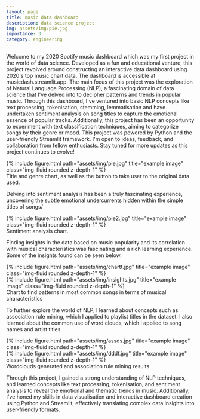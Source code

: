 ```yaml
---
layout: page
title: music data dashboard
description: data science project
img: assets/img/pie.jpg
importance: 3
category: engineering
---
```


Welcome to my 2020 Spotify music dashboard which was my first project in the world of data science. Developed as a fun and educational venture, this project revolved around constructing an interactive data dashboard using 2020's top music chart data. The dashboard is accessible at musicdash.streamlit.app. The main focus of this project was the exploration of Natural Language Processing (NLP), a fascinating domain of data science that I've delved into to decipher patterns and trends in popular music. Through this dashboard, I've ventured into basic NLP concepts like text processing, tokenisation, stemming, lemmatisation and have undertaken sentiment analysis on song titles to capture the emotional essence of popular tracks. Additionally, this project has been an opportunity to experiment with text classification techniques, aiming to categorize songs by their genre or mood. This project was powered by Python and the user-friendly Streamlit framework.  I'm open to ideas, feedback, and collaboration from fellow enthusiasts. Stay tuned for more updates as this project continues to evolve!

<div class="row">
    <div class="col-sm mt-3 mt-md-0">
        {% include figure.html path="assets/img/pie.jpg" title="example image" class="img-fluid rounded z-depth-1" %}
    </div>
</div>
<div class="caption">
    Title and genre chart, as well as the button to take user to the original data used.
</div>

Delving into sentiment analysis has been a truly fascinating experience, uncovering the subtle emotional undercurrents hidden within the simple titles of songs/

<div class="row justify-content-sm-center">
    <div class="col-sm-8 mt-3 mt-md-0">
        {% include figure.html path="assets/img/pie2.jpg" title="example image" class="img-fluid rounded z-depth-1" %}
    </div>
</div>
<div class="caption">
    Sentiment analysis chart.
</div>

Finding insights in the data based on music popularity and its correlation with musical characteristics was fascinating and a rich learning experience. Some of the insights found can be seen below.

<div class="row">
    <div class="col-sm mt-3 mt-md-0">
        {% include figure.html path="assets/img/chartt.jpg" title="example image" class="img-fluid rounded z-depth-1" %}
    </div>
    <div class="col-sm mt-3 mt-md-0">
        {% include figure.html path="assets/img/insights.jpg" title="example image" class="img-fluid rounded z-depth-1" %}
    </div>
</div>
<div class="caption">
    Chart to find patterns in most common songs in terms of musical characteristics
</div>

To further explore the world of NLP, I learned about concepts such as association rule mining, which I applied to playlist titles in the dataset. I also learned about the common use of word clouds, which I applied to song names and artist titles.

<div class="row">
    <div class="col-sm mt-3 mt-md-0">
        {% include figure.html path="assets/img/assds.jpg" title="example image" class="img-fluid rounded z-depth-1" %}
    </div>
    <div class="col-sm mt-3 mt-md-0">
        {% include figure.html path="assets/img/dddf.jpg" title="example image" class="img-fluid rounded z-depth-1" %}
    </div>
</div>
<div class="caption">
    Wordclouds generated and association rule mining results
</div>

Through this project, I gained a strong understanding of NLP techniques, and learned concepts like text processing, tokenisation, and sentiment analysis to reveal the emotional and thematic trends in music. Additionally, I've honed my skills in data visualisation and interactive dashboard creation using Python and Streamlit, effectively translating complex data insights into user-friendly formats.

